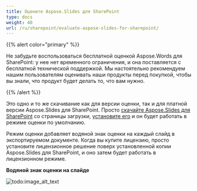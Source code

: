 ```yaml
---
title: Оцените Aspose.Slides для SharePoint
type: docs
weight: 40
url: /ru/sharepoint/evaluate-aspose-slides-for-sharepoint/
---
```


{{% alert color="primary" %}} 

Не забудьте воспользоваться бесплатной оценкой Aspose.Words для SharePoint: у нее нет временного ограничения, и она поставляется с бесплатной технической поддержкой. Мы настоятельно рекомендуем нашим пользователям оценивать наши продукты перед покупкой, чтобы вы знали, что продукт будет делать то, что вам нужно.

{{% /alert %}} 

Это одно и то же скачивание как для версии оценки, так и для платной версии Aspose.Slides для SharePoint. Просто [скачайте Aspose.Slides для SharePoint](http://www.aspose.com/community/files/73/sharepoint-components/aspose.slides-for-sharepoint/default.aspx) со страницы загрузки, [установите его]() и он будет работать в режиме оценки по умолчанию. 

Режим оценки добавляет водяной знак оценки на каждый слайд в экспортируемом документе. Когда вы купите лицензию, просто установите лицензионное решение поверх установленной копии Aspose.Slides для SharePoint, и оно затем будет работать в лицензионном режиме. 

**Водяной знак оценки на слайде** 

![todo:image_alt_text](evaluate-aspose-slides-for-sharepoint_1.png)